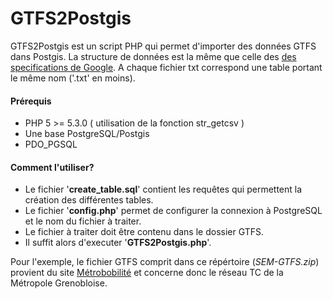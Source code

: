 # GTFS2Postgis
GTFS2Postgis est un script PHP qui permet d'importer des données GTFS dans Postgis. 
La structure de données est la même que celle des [des specifications de Google](https://developers.google.com/transit/gtfs/reference#field-definitions). A chaque fichier txt correspond une table portant le même nom ('.txt' en moins).

#### Prérequis
 - PHP 5 >= 5.3.0 ( utilisation de la fonction str_getcsv ) 
 - Une base PostgreSQL/Postgis
 - PDO_PGSQL
 
#### Comment l'utiliser?
 - Le fichier '**create_table.sql**' contient les requêtes qui permettent la création des différentes tables.
 - Le fichier '**config.php**' permet de configurer la connexion à PostgreSQL et le nom du fichier à traiter.
 - Le fichier à traiter doit être contenu dans le dossier GTFS.
 - Il suffit alors d'executer '**GTFS2Postgis.php**'.

Pour l'exemple, le fichier GTFS comprit  dans ce répértoire (*SEM-GTFS.zip*) provient du site [Métrobobilité](http://www.metromobilite.fr/pages/OpenData.html#) et concerne donc le réseau TC de la Métropole Grenobloise.
